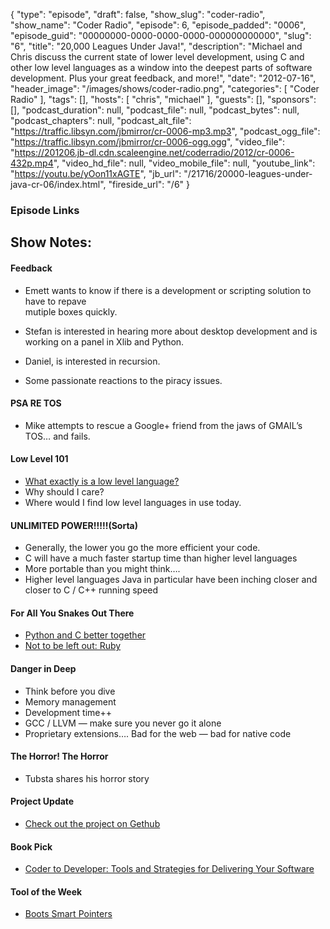{
  "type": "episode",
  "draft": false,
  "show_slug": "coder-radio",
  "show_name": "Coder Radio",
  "episode": 6,
  "episode_padded": "0006",
  "episode_guid": "00000000-0000-0000-0000-000000000000",
  "slug": "6",
  "title": "20,000 Leagues Under Java!",
  "description": "Michael and Chris discuss the current state of lower level development, using C and other low level languages as a window into the deepest parts of software development. Plus your great feedback, and more!",
  "date": "2012-07-16",
  "header_image": "/images/shows/coder-radio.png",
  "categories": [
    "Coder Radio"
  ],
  "tags": [],
  "hosts": [
    "chris",
    "michael"
  ],
  "guests": [],
  "sponsors": [],
  "podcast_duration": null,
  "podcast_file": null,
  "podcast_bytes": null,
  "podcast_chapters": null,
  "podcast_alt_file": "https://traffic.libsyn.com/jbmirror/cr-0006-mp3.mp3",
  "podcast_ogg_file": "https://traffic.libsyn.com/jbmirror/cr-0006-ogg.ogg",
  "video_file": "https://201206.jb-dl.cdn.scaleengine.net/coderradio/2012/cr-0006-432p.mp4",
  "video_hd_file": null,
  "video_mobile_file": null,
  "youtube_link": "https://youtu.be/yOon11xAGTE",
  "jb_url": "/21716/20000-leagues-under-java-cr-06/index.html",
  "fireside_url": "/6"
}


### Episode Links

## Show Notes:

#### Feedback

  * Emett wants to know if there is a development or scripting solution to have to repave  
mutiple boxes quickly.

  * Stefan is interested in hearing more about desktop development and is working on a panel in Xlib and Python.
  * Daniel, is interested in recursion.
  * Some passionate reactions to the piracy issues. 

#### PSA RE TOS

  * Mike attempts to rescue a Google+ friend from the jaws of GMAIL’s TOS… and fails.

#### Low Level 101

  * [What exactly is a low level language? ](http://www.codecommit.com/blog/java/defining-high-mid-and-low-level-languages/index.html)
  * Why should I care?
  * Where would I find low level languages in use today. 

#### UNLIMITED POWER!!!!!(Sorta)

  * Generally, the lower you go the more efficient your code.
  * C will have a much faster startup time than higher level languages
  * More portable than you might think….
  * Higher level languages Java in particular have been inching closer and closer to C / C++ running speed

#### For All You Snakes Out There

  * [Python and C better together](http://docs.python.org/extending/extending.html/index.html)
  * [Not to be left out: Ruby](http://www.ruby-doc.org/docs/ProgrammingRuby/html/ext_ruby.html/index.html)

#### Danger in Deep

  * Think before you dive
  * Memory management
  * Development time++
  * GCC / LLVM — make sure you never go it alone
  * Proprietary extensions…. Bad for the web — bad for native code

#### The Horror! The Horror

  * Tubsta shares his horror story

#### Project Update

  * [Check out the project on Gethub](https://github.com/dominickm/jupiter_broadcasting_mobile_community/index.html)

#### Book Pick

  * [Coder to Developer: Tools and Strategies for Delivering Your Software](https://www.amazon.com/dp/B000PY3ZCG?SubscriptionId=0RGQ32M03RDWT5YF2K82&tag=thelinactsho-20&linkCode=xm2&camp=2025&creative=165953&creativeASIN=B000PY3ZCG)

#### Tool of the Week

  * [Boots Smart Pointers](http://www.boost.org/doc/libs/1_50_0/libs/smart_ptr/smart_ptr.htm/index.html)


